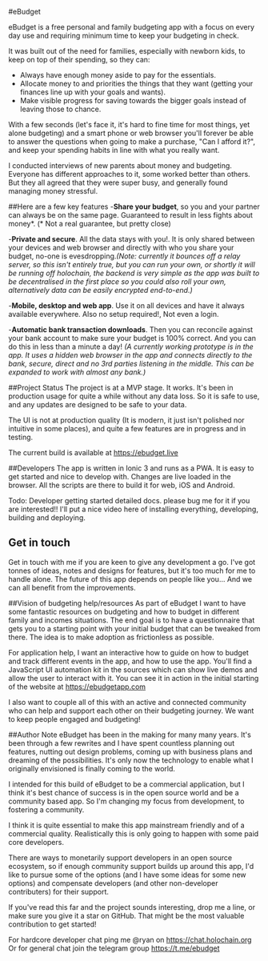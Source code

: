 #eBudget

eBudget is a free personal and family budgeting app with a focus on every day use and requiring minimum time to keep your budgeting in check.

It was built out of the need for families, especially with newborn kids, to keep on top of their spending, so they can:
- Always have enough money aside to pay for the essentials.
- Allocate money to and priorities the things that they want (getting your finances line up with your goals and wants).
- Make visible progress for saving towards the bigger goals instead of leaving those to chance.

With a few seconds (let's face it, it's hard to fine time for most things, yet alone budgeting) and a smart phone or web browser you'll forever be able to answer the questions when going to make a purchase, "Can I afford it?", and keep your spending habits in line with what you really want.

I conducted interviews of new parents about money and budgeting. Everyone has different approaches to it, some worked better than others. But they all agreed that they were super busy, and generally found managing money stressful.

##Here are a few key features
-**Share your budget**, so you and your partner can always be on the same page. Guaranteed to result in less fights about money*. (* Not a real guarantee, but pretty close)

-**Private and secure**. All the data stays with you!. It is only shared between your devices and web browser and directly with who you share your budget, no-one is evesdropping.*(Note: currently it bounces off a relay server, so this isn't entirely true, but you can run your own, or shortly it will be running off holochain, the backend is very simple as the app was built to be decentralised in the first place so you could also roll your own, alternatively data can be easily encrypted end-to-end.)*

-**Mobile, desktop and web app**. Use it on all devices and have it always available everywhere. Also no setup required!, Not even a login.

-**Automatic bank transaction downloads**. Then you can reconcile against your bank account to make sure your budget is 100% correct. And you can do this in less than a minute a day! *(A currently working prototype is in the app. It uses a hidden web browser in the app and connects directly to the bank, secure, direct and no 3rd parties listening in the middle. This can be expanded to work with almost any bank.)*

##Project Status
The project is at a MVP stage. It works. It's been in production usage for quite a while without any data loss. So it is safe to use, and any updates are designed to be safe to your data.

The UI is not at production quality (It is modern, it just isn't polished nor intuitive in some places), and quite a few features are in progress and in testing.

The current build is available at https://ebudget.live

##Developers
The app is written in Ionic 3 and runs as a PWA. It is easy to get started and nice to develop with. Changes are live loaded in the browser. All the scripts are there to build it for web, iOS and Android.

Todo: Developer getting started detailed docs. please bug me for it if you are interested!! I'll put a nice video here of installing everything, developing, building and deploying.

## Get in touch
Get in touch with me if you are keen to give any development a go. I've got tonnes of ideas, notes and designs for features, but it's too much for me to handle alone. The future of this app depends on people like you... And we can all benefit from the improvements.

##Vision of budgeting help/resources
As part of eBudget I want to have some fantastic resources on budgeting and how to budget in different family and incomes situations. The end goal is to have a questionnaire that gets you to a starting point with your initial budget that can be tweaked from there. The idea is to make adoption as frictionless as possible.

For application help, I want an interactive how to guide on how to budget and track different events in the app, and how to use the app. You'll find a JavaScript UI automation kit in the sources which can show live demos and allow the user to interact with it. You can see it in action in the initial starting of the website at https://ebudgetapp.com

I also want to couple all of this with an active and connected community who can help and support each other on their budgeting journey. We want to keep people engaged and budgeting!

##Author Note
eBudget has been in the making for many many years. It's been through a few rewrites and I have spent countless planning out features, nutting out design problems, coming up with business plans and dreaming of the possibilities. It's only now the technology to enable what I originally envisioned is finally coming to the world.

I intended for this build of eBudget to be a commercial application, but I think it's best chance of success is in the open source world and be a community based app. So I'm changing my focus from development, to fostering a community.

I think it is quite essential to make this app mainstream friendly and of a commercial quality. Realistically this is only going to happen with some paid core developers.

There are ways to monetarily support developers in an open source ecosystem, so if enough community support builds up around this app, I'd like to pursue some of the options (and I have some ideas for some new options) and compensate developers (and other non-developer contributers) for their support.

If you've read this far and the project sounds interesting, drop me a line, or make sure you give it a star on GitHub. That might be the most valuable contribution to get started!

For hardcore developer chat ping me @ryan on https://chat.holochain.org
Or for general chat join the telegram group https://t.me/ebudget
